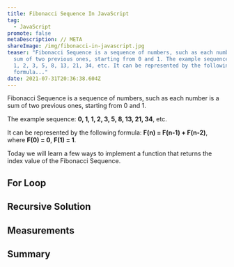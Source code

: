 ```yaml
---
title: Fibonacci Sequence In JavaScript
tag:
  - JavaScript
promote: false
metaDescription: // META
shareImage: /img/fibonacci-in-javascript.jpg
teaser: "Fibonacci Sequence is a sequence of numbers, such as each number is a
  sum of two previous ones, starting from 0 and 1. The example sequence: 0, 1,
  1, 2, 3, 5, 8, 13, 21, 34, etc. It can be represented by the following
  formula..."
date: 2021-07-31T20:36:38.604Z
---
```

Fibonacci Sequence is a sequence of numbers, such as each number is a sum of two previous ones, starting from 0 and 1.

The example sequence: **0, 1, 1, 2, 3, 5, 8, 13, 21, 34**, etc.

It can be represented by the following formula: **F(n) = F(n-1) + F(n-2)**, where **F(0) = 0**, **F(1) = 1**.

Today we will learn a few ways to implement a function that returns the index value of the Fibonacci Sequence.

## For Loop

## Recursive Solution

## Measurements

## Summary